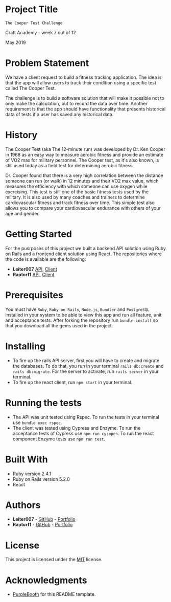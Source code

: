 # Project Title

`The Cooper Test Challenge`

Craft Academy - week 7 out of 12

May 2019

# Problem Statement

We have a client request to build a fitness tracking application. The idea is that the app will allow users to track their condition using a specific test called The Cooper Test.

The challenge is to build a software solution that will make it possible not to only make the calculation, but to record the data over time. Another requirement is that the app should have functionality that presents historical data of tests if a user has saved any historical data.

# History

The Cooper Test (aka The 12-minute run) was developed by Dr. Ken Cooper in 1968 as an easy way to measure aerobic fitness and provide an estimate of VO2 max for military personnel. The Cooper test, as it's also known, is still used today as a field test for determining aerobic fitness.

Dr. Cooper found that there is a very high correlation between the distance someone can run (or walk) in 12 minutes and their VO2 max value, which measures the efficiency with which someone can use oxygen while exercising. This test is still one of the basic fitness tests used by the military. It is also used by many coaches and trainers to determine cardiovascular fitness and track fitness over time. This simple test also allows you to compare your cardiovascular endurance with others of your age and gender.

# Getting Started

For the pusrposes of this project we built a backend API solution using Ruby on Rails and a frontend client solution using React. The repositories where the code is available are the following:
* **Leiter007** [API](https://github.com/leiter007/cooper_api), [Client]()
* **Raptorf1** [API](https://github.com/raptorf1/cooper_api), [Client]()

# Prerequisites

You must have `Ruby`, `Ruby on Rails`, `Node.js`, `Bundler` and `PostgreSQL` installed in your system to be able to view this app and run all feature, unit and acceptance tests. After forking the repository run `bundle install` so that you download all the gems used in the project.

# Installing

* To fire up the rails API server, first you will have to create and migrate the databases. To do that, you run in your terminal `rails db:create` and `rails db:migrate`. For the server to activate, run `rails server` in your terminal.
* To fire up the react client, run `npm start` in your terminal.

# Running the tests

* The API was unit tested using Rspec. To run the tests in your terminal use `bundle exec rspec`.
* The client was tested using Cypress and Enzyme. To run the acceptance tests of Cypress use `npm run cy:open`. To run the react component Enzyme tests use `npm run test`.

# Built With

* Ruby version 2.4.1
* Ruby on Rails version 5.2.0
* React

# Authors

* **Leiter007** - [GitHub](https://github.com/leiter007) - [Portfolio](https://felix-react-portfolio.netlify.com/)
* **Raptorf1** - [GitHub](https://github.com/raptorf1) - [Portfolio](https://gtomaras-portfolio.netlify.com/)

# License

This project is licensed under the [MIT](https://opensource.org/licenses/MIT) license.

# Acknowledgments

* [PurpleBooth](https://github.com/PurpleBooth) for this README template.
